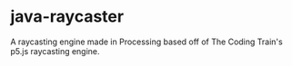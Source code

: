 # java-raycaster
A raycasting engine made in Processing based off of The Coding Train's p5.js raycasting engine.
